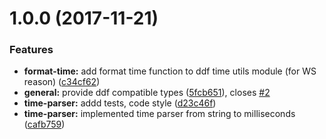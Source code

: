 <a name="1.0.0"></a>
# 1.0.0 (2017-11-21)


### Features

* **format-time:** add format time function to ddf time utils module (for WS reason) ([c34cf62](https://github.com/valor-software/ddf-time-utils/commit/c34cf62))
* **general:** provide ddf compatible types ([5fcb651](https://github.com/valor-software/ddf-time-utils/commit/5fcb651)), closes [#2](https://github.com/valor-software/ddf-time-utils/issues/2)
* **time-parser:** addd tests, code style ([d23c46f](https://github.com/valor-software/ddf-time-utils/commit/d23c46f))
* **time-parser:** implemented time parser from string to milliseconds ([cafb759](https://github.com/valor-software/ddf-time-utils/commit/cafb759))



